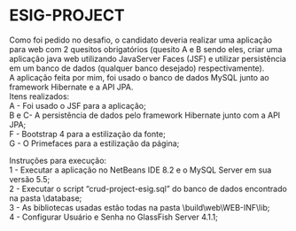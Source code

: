 # ESIG-PROJECT

Como foi pedido no desafio, o candidato deveria realizar uma aplicação para web com 2 quesitos obrigatórios (quesito A e B sendo eles, criar uma aplicação java web utilizando JavaServer Faces (JSF) e utilizar persistência em um banco de dados (qualquer banco desejado) respectivamente).<br>
A aplicação feita por mim, foi usado o banco de dados MySQL junto ao framework Hibernate e a API JPA. <br>
Itens realizados:<br>
A - Foi usado o JSF para a aplicação;<br>
B e C- A persistência de dados pelo framework Hibernate junto com a API JPA;<br>
F - Bootstrap 4 para a estilização da fonte; <br>
G - O Primefaces para a estilização da página;<br>

Instruções para execução: <br>
1 - Executar a aplicação no NetBeans IDE 8.2 e o MySQL Server em sua versão 5.5;<br>
2 - Executar o script “crud-project-esig.sql” do banco de dados encontrado na pasta \database;<br>
3 - As bibliotecas usadas estão todas na pasta \build\web\WEB-INF\lib;<br>
4 - Configurar Usuário e Senha no GlassFish Server 4.1.1;
